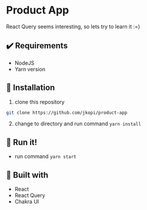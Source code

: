 # Product App

React Query seems interesting, so lets try to learn it :=)
## ✔️ Requirements
- NodeJS
- Yarn version 

## 🚀 Installation
1. clone this repository
  ```sh
  git clone https://github.com/jkopi/product-app
  ```
2. change to directory and run command `yarn install`


## 🏃 Run it!
- run command `yarn start`

## 🔧 Built with
- React
- React Query
- Chakra UI
